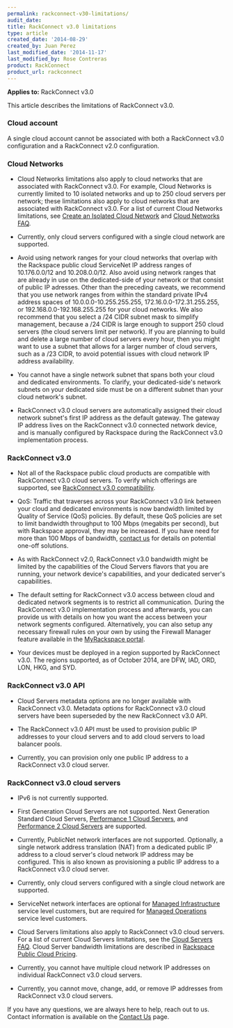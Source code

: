 ```yaml
---
permalink: rackconnect-v30-limitations/
audit_date:
title: RackConnect v3.0 limitations
type: article
created_date: '2014-08-29'
created_by: Juan Perez
last_modified_date: '2014-11-17'
last_modified_by: Rose Contreras
product: RackConnect
product_url: rackconnect
---
```


**Applies to:** RackConnect v3.0

This article describes the limitations of RackConnect v3.0.

### Cloud account

A single cloud account cannot be associated with both a RackConnect v3.0 configuration and a RackConnect v2.0 configuration.

### Cloud Networks

- Cloud Networks limitations also apply to cloud networks that are associated with RackConnect v3.0. For example, Cloud Networks is currently limited to 10 isolated networks and up to 250 cloud servers per network; these limitations also apply to cloud networks that are associated with RackConnect v3.0. For a list of current Cloud Networks limitations, see <a href="/how-to/create-an-isolated-cloud-network-and-attach-it-to-a-server">Create an Isolated Cloud Network</a> and <a href="/how-to/cloud-networks-faq">Cloud Networks FAQ</a>.

- Currently, only cloud servers configured with a single cloud network are supported.

- Avoid using network ranges for your cloud networks that overlap with the Rackspace public cloud ServiceNet IP address ranges of 10.176.0.0/12 and 10.208.0.0/12. Also avoid using network ranges that are already in use on the dedicated-side of your network or that consist of public IP adresses. Other than the preceding caveats, we recommend that you use network ranges from within the standard private IPv4 address spaces of 10.0.0.0-10.255.255.255, 172.16.0.0-172.31.255.255, or 192.168.0.0-192.168.255.255 for your cloud networks. We also recommend that you select a /24 CIDR subnet mask to simplify management, because a /24 CIDR is large enough to support 250 cloud servers (the cloud servers limit per network). If you are planning to build and delete a large number of cloud servers every hour, then you might want to use a subnet that allows for a larger number of cloud servers, such as a /23 CIDR, to avoid potential issues with cloud network IP address availability.

- You cannot have a single network subnet that spans both your cloud and dedicated environments. To clarify, your dedicated-side's network subnets on your dedicated side must be on a different subnet than your cloud network's subnet.

- RackConnect v3.0 cloud servers are automatically assigned their cloud network subnet's first IP address as the default gateway. The gateway IP address lives on the RackConnect v3.0 connected network device, and is manually configured by Rackspace during the RackConnect v3.0 implementation process.

### RackConnect v3.0

- Not all of the Rackspace public cloud products are compatible with RackConnect v3.0 cloud servers. To verify which offerings are supported, see <a href="/how-to/rackconnect-v30-compatibility">RackConnect v3.0 compatibility</a>.

- QoS: Traffic that traverses across your RackConnect v3.0 link between your cloud and dedicated environments is now bandwidth limited by Quality of Service (QoS) policies. By default, these QoS policies are set to limit bandwidth throughput to 100 Mbps (megabits per second), but with Rackspace approval, they may be increased. If you have need for more than 100 Mbps of bandwidth, <a href="/how-to/support">contact us</a> for details on potential one-off solutions.

- As with RackConnect v2.0, RackConnect v3.0 bandwidth might be limited by the capabilities of the Cloud Servers flavors that you are running, your network device's capabilities, and your dedicated server's capabilities.

- The default setting for RackConnect v3.0 access between cloud and dedicated network segments is to restrict all communication. During the RackConnect v3.0 implementation process and afterwards, you can provide us with details on how you want the access between your network segments configured. Alternatively, you can also setup any necessary firewall rules on your own by using the Firewall Manager feature available in the <a href="https://my.rackspace.com/">MyRackspace portal</a>.

- Your devices must be deployed in a region supported by RackConnect v3.0. The regions supported, as of October 2014, are DFW, IAD, ORD, LON, HKG, and SYD.

### RackConnect v3.0 API

- Cloud Servers metadata options are no longer available with RackConnect v3.0. Metadata options for RackConnect v3.0 cloud servers have been superseded by the new RackConnect v3.0 API.

- The RackConnect v3.0 API must be used to provision public IP addresses to your cloud servers and to add cloud servers to load balancer pools.

- Currently, you can provision only one public IP address to a RackConnect v3.0 cloud server.

### RackConnect v3.0 cloud servers

- IPv6 is not currently supported.

- First Generation Cloud Servers are not supported. Next Generation Standard Cloud Servers, <a href="/how-to/new-features-in-general-purpose-and-work-optimized-cloud-servers">Performance 1 Cloud Servers</a>, and <a href="/how-to/new-features-in-general-purpose-and-work-optimized-cloud-servers">Performance 2 Cloud Servers</a> are supported.

- Currently, PublicNet network interfaces are not supported. Optionally, a single network address translation (NAT) from a dedicated public IP address to a cloud server's cloud network IP address may be configured. This is also known as provisioning a public IP address to a RackConnect v3.0 cloud server.

- Currently, only cloud servers configured with a single cloud network are supported.

- ServiceNet network interfaces are optional for <a href="http://www.rackspace.com/managed-cloud/">Managed Infrastructure</a> service level customers, but are required for <a href="http://www.rackspace.com/managed-cloud/">Managed Operations</a> service level customers.

- Cloud Servers limitations also apply to RackConnect v3.0 cloud servers. For a list of current Cloud Servers limitations, see the <a href="/how-to/cloud-servers-faq">Cloud Servers FAQ</a>. Cloud Server bandwidth limitations are described in <a href="http://www.rackspace.com/cloud/public-pricing/#cloud-servers">Rackspace Public Cloud Pricing</a>.

- Currently, you cannot have multiple cloud network IP addresses on individual RackConnect v3.0 cloud servers.

- Currently, you cannot move, change, add, or remove IP addresses from RackConnect v3.0 cloud servers.

If you have any questions, we are always here to help, reach out to
us.  Contact information is available on the [Contact
Us](/how-to/support) page.
